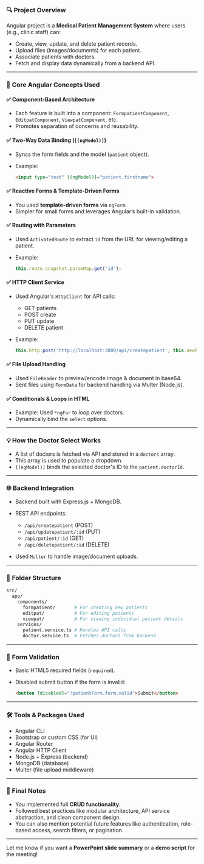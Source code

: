 ### 🔍 **Project Overview**

Angular project is a **Medical Patient Management System** where users (e.g., clinic staff) can:

* Create, view, update, and delete patient records.
* Upload files (images/documents) for each patient.
* Associate patients with doctors.
* Fetch and display data dynamically from a backend API.

---

### 🧠 **Core Angular Concepts Used**

#### ✅ **Component-Based Architecture**

* Each feature is built into a component: `FormpatientComponent`, `EditpatComponent`, `ViewpatComponent`, etc.
* Promotes separation of concerns and reusability.

#### ✅ **Two-Way Data Binding** (`[(ngModel)]`)

* Syncs the form fields and the model (`patient` object).
* Example:

  ```html
  <input type="text" [(ngModel)]="patient.firstname">
  ```

#### ✅ **Reactive Forms & Template-Driven Forms**

* You used **template-driven forms** via `ngForm`.
* Simpler for small forms and leverages Angular’s built-in validation.

#### ✅ **Routing with Parameters**

* Used `ActivatedRoute` to extract `id` from the URL for viewing/editing a patient.
* Example:

  ```ts
  this.route.snapshot.paramMap.get('id');
  ```

#### ✅ **HTTP Client Service**

* Used Angular's `HttpClient` for API calls:

  * GET patients
  * POST create
  * PUT update
  * DELETE patient
* Example:

  ```ts
  this.http.post('http://localhost:3000/api/createpatient', this.newPatient);
  ```

#### ✅ **File Upload Handling**

* Used `FileReader` to preview/encode image & document in base64.
* Sent files using `FormData` for backend handling via Multer (Node.js).

#### ✅ **Conditionals & Loops in HTML**

* Example: Used `*ngFor` to loop over doctors.
* Dynamically bind the `select` options.

---

### 💡 **How the Doctor Select Works**

* A list of doctors is fetched via API and stored in a `doctors` array.
* This array is used to populate a dropdown.
* `[(ngModel)]` binds the selected doctor's ID to the `patient.doctorId`.

---

### 🌐 **Backend Integration**

* Backend built with Express.js + MongoDB.
* REST API endpoints:

  * `/api/createpatient` (POST)
  * `/api/updatepatient/:id` (PUT)
  * `/api/patient/:id` (GET)
  * `/api/deletepatient/:id` (DELETE)
* Used `Multer` to handle image/document uploads.

---

### 📂 **Folder Structure**

```bash
src/
  app/
    components/
      formpatient/       # For creating new patients
      editpat/           # For editing patients
      viewpat/           # For viewing individual patient details
    services/
      patient.service.ts # Handles API calls
      doctor.service.ts  # Fetches doctors from backend
```

---

### 🧪 **Form Validation**

* Basic HTML5 required fields (`required`).
* Disabled submit button if the form is invalid:

  ```html
  <button [disabled]="!patientForm.form.valid">Submit</button>
  ```

---

### 🛠 **Tools & Packages Used**

* Angular CLI
* Bootstrap or custom CSS (for UI)
* Angular Router
* Angular HTTP Client
* Node.js + Express (backend)
* MongoDB (database)
* Multer (file upload middleware)

---

### 🚀 Final Notes

* You implemented full **CRUD functionality**.
* Followed best practices like modular architecture, API service abstraction, and clean component design.
* You can also mention potential future features like authentication, role-based access, search filters, or pagination.

---

Let me know if you want a **PowerPoint slide summary** or a **demo script** for the meeting!

